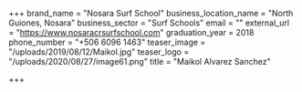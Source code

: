 +++
brand_name = "Nosara Surf School"
business_location_name = "North Guiones, Nosara"
business_sector = "Surf Schools"
email = ""
external_url = "https://www.nosaracrsurfschool.com"
graduation_year = 2018
phone_number = "+506 6096 1463"
teaser_image = "/uploads/2019/08/12/Maikol.jpg"
teaser_logo = "/uploads/2020/08/27/image61.png"
title = "Maikol Alvarez Sanchez"

+++
